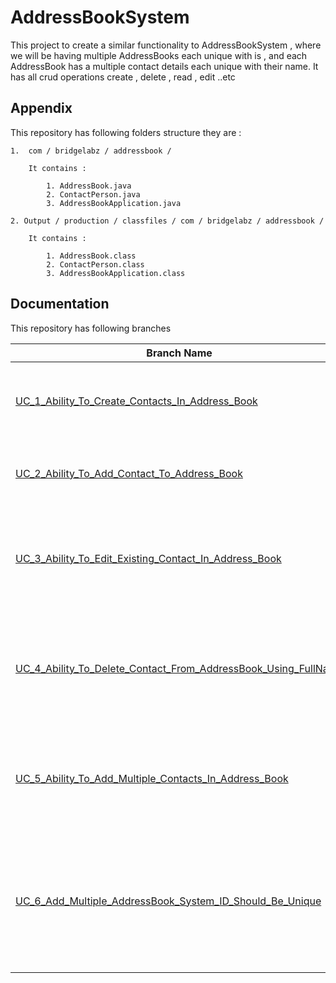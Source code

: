 
# AddressBookSystem

This project to create a similar functionality to AddressBookSystem , where we will be having multiple AddressBooks each unique with is , and each AddressBook has a multiple contact details each unique with their name. It has all crud operations create , delete , read , edit ..etc




## Appendix

This repository has following folders structure they are :

    1.  com / bridgelabz / addressbook /
    
        It contains : 

            1. AddressBook.java 
            2. ContactPerson.java 
            3. AddressBookApplication.java
    
    2. Output / production / classfiles / com / bridgelabz / addressbook / 

        It contains : 

            1. AddressBook.class 
            2. ContactPerson.class 
            3. AddressBookApplication.class


## Documentation

This repository has following branches

| Branch Name  |  Description | 
| ------------- | ------------- |
| [UC_1_Ability_To_Create_Contacts_In_Address_Book](https://github.com/mahidhar-25/AddressBookSystem/tree/UC_1_Ability_To_Create_Contacts_In_Address_Book)  | Created a contact person class to add person details|
| [UC_2_Ability_To_Add_Contact_To_Address_Book](https://github.com/mahidhar-25/AddressBookSystem/tree/UC_2_Ability_To_Add_Contact_To_Address_Book)  | Added a method to add contacts into address book|
| [UC_3_Ability_To_Edit_Existing_Contact_In_Address_Book](https://github.com/mahidhar-25/AddressBookSystem/tree/UC_3_Ability_To_Edit_Existing_Contact_In_Address_Book)  |Added a method to edit the contact details that are existing in address book|
| [UC_4_Ability_To_Delete_Contact_From_AddressBook_Using_FullName](https://github.com/mahidhar-25/AddressBookSystem/tree/UC_4_Ability_To_Delete_Contact_From_AddressBook_Using_FullName) |Added a method to delete from the address book , hvaing contact name as unique|
| [UC_5_Ability_To_Add_Multiple_Contacts_In_Address_Book](https://github.com/mahidhar-25/AddressBookSystem/tree/UC_5_Ability_To_Add_Multiple_Contacts_In_Address_Book)  | created an array od contact person to add multiple persons to address book|
| [UC_6_Add_Multiple_AddressBook_System_ID_Should_Be_Unique](https://github.com/mahidhar-25/AddressBookSystem/tree/UC_6_Add_Multiple_AddressBook_System_ID_Should_Be_Unique)  | created an array od addressbook , each book has multiple contacts and each address book is unique with id|
